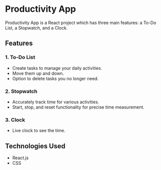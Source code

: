 # Productivity App

Productivity App is a React project which has three main features: a To-Do List, a Stopwatch, and a Clock.

## Features

### 1. To-Do List
- Create tasks to manage your daily activities.
- Move them up and down.
- Option to delete tasks you no longer need.

### 2. Stopwatch
- Accurately track time for various activities.
- Start, stop, and reset functionality for precise time measurement.

### 3. Clock
- Live clock to see the time.

## Technologies Used

- React.js
- CSS
